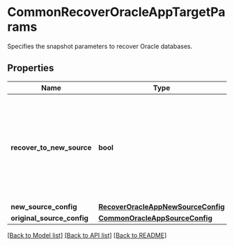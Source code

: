 # CommonRecoverOracleAppTargetParams

Specifies the snapshot parameters to recover Oracle databases.

## Properties
Name | Type | Description | Notes
------------ | ------------- | ------------- | -------------
**recover_to_new_source** | **bool** | Specifies the parameter whether the recovery should be performed to a new source or an original Source Target. | 
**new_source_config** | [**RecoverOracleAppNewSourceConfig**](RecoverOracleAppNewSourceConfig.md) |  | [optional] 
**original_source_config** | [**CommonOracleAppSourceConfig**](CommonOracleAppSourceConfig.md) |  | [optional] 

[[Back to Model list]](../README.md#documentation-for-models) [[Back to API list]](../README.md#documentation-for-api-endpoints) [[Back to README]](../README.md)


